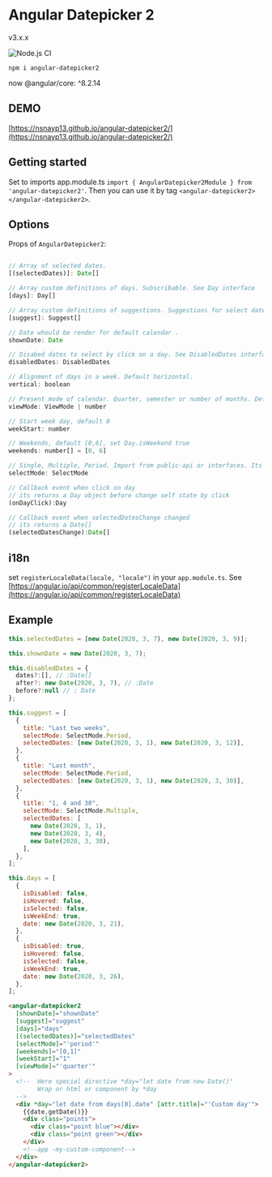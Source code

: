 # Angular Datepicker 2

v3.x.x

![Node.js CI](https://github.com/nsnayp13/angular-datepicker2/workflows/Node.js%20CI/badge.svg)

`npm i angular-datepicker2`

now @angular/core: ^8.2.14

## DEMO

[https://nsnayp13.github.io/angular-datepicker2/](https://nsnayp13.github.io/angular-datepicker2/)

## Getting started

Set to imports app.module.ts `import { AngularDatepicker2Module } from 'angular-datepicker2'`. Then you can use it by tag `<angular-datepicker2></angular-datepicker2>`.

## Options

Props of `AngularDatepicker2`:

```javascript

// Array of selected dates.
[(selectedDates)]: Date[]

// Array custom definitions of days. Subscribable. See Day interface
[days]: Day[]

// Array custom definitions of suggestions. Suggestions for select dates
[suggest]: Suggest[]

// Date whould be render for default calendar .
shownDate: Date

// Disabed dates to select by click on a day. See DisabledDates interface. Suggest select work
disabledDates: DisabledDates

// Alignment of days in a week. Default horizontal.
vertical: boolean

// Present mode of calendar. Quarter, semester or number of months. Default 1. Import from public-api or interfaces. Its enum
viewMode: ViewMode | number

// Start week day, default 0
weekStart: number

// Weekends, default [0,6], set Day.isWeekend true
weekends: number[] = [0, 6]

// Single, Multiple, Period. Import from public-api or interfaces. Its enum
selectMode: SelectMode

// Callback event when click on day
// its returns a Day object before change self state by click
(onDayClick):Day

// Callback event when selectedDatesChange changed
// its returns a Date[]
(selectedDatesChange):Date[]
```

## i18n

set `registerLocaleData(locale, "locale")` in your `app.module.ts`. See [https://angular.io/api/common/registerLocaleData](https://angular.io/api/common/registerLocaleData)

## Example

```javascript
this.selectedDates = [new Date(2020, 3, 7), new Date(2020, 3, 9)];

this.shownDate = new Date(2020, 3, 7);

this.disabledDates = {
  dates?:[], // :Date[]
  after?: new Date(2020, 3, 7), // :Date
  before?:null // : Date
};

this.suggest = [
  {
    title: "Last two weeks",
    selectMode: SelectMode.Period,
    selectedDates: [new Date(2020, 3, 1), new Date(2020, 3, 12)],
  },
  {
    title: "Last month",
    selectMode: SelectMode.Period,
    selectedDates: [new Date(2020, 3, 1), new Date(2020, 3, 30)],
  },
  {
    title: "1, 4 and 30",
    selectMode: SelectMode.Multiple,
    selectedDates: [
      new Date(2020, 3, 1),
      new Date(2020, 3, 4),
      new Date(2020, 3, 30),
    ],
  },
];

this.days = [
  {
    isDisabled: false,
    isHovered: false,
    isSelected: false,
    isWeekEnd: true,
    date: new Date(2020, 3, 21),
  },
  {
    isDisabled: true,
    isHovered: false,
    isSelected: false,
    isWeekEnd: true,
    date: new Date(2020, 3, 26),
  },
];
```

```html
<angular-datepicker2
  [shownDate]="shownDate"
  [suggest]="suggest"
  [days]="days"
  [(selectedDates)]="selectedDates"
  [selectMode]="'period'"
  [weekends]="[0,1]"
  [weekStart]="1"
  [viewMode]="'quarter'"
>
  <!--  Here special directive *day="let date from new Date()"
        Wrap or html or component by *day
  -->
  <div *day="let date from days[0].date" [attr.title]="'Custom day'">
    {{date.getDate()}}
    <div class="points">
      <div class="point blue"></div>
      <div class="point green"></div>
    </div>
    <!--app -my-custom-component-->
  </div>
</angular-datepicker2>
```
